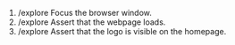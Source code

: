 1. /explore Focus the browser window.
2. /explore Assert that the webpage loads.
3. /explore Assert that the logo is visible on the homepage.